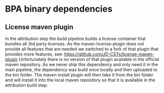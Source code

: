 # BPA binary dependencies

## License maven plugin

In the attribution step the build pipeline builds a license container that bundles all 3rd party licenses.
As the maven-license-plugin does not provide all features that are needed we switched to a fork of that plugin
that provides more features, see: https://github.com/JD-CSTx/license-maven-plugin Unfortunately there is 
no version of that plugin available in the official maven repository. As we never ship this dependency and only need 
it in the main pipeline, the dependency was build once locally and then uploaded to the bin folder. 
The maven install plugin will then take it from the bin folder and will install it into the local maven repository so that 
it is available in the attribution build step.